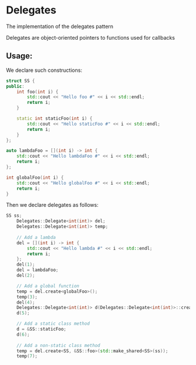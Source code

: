 # Delegates
The implementation of the delegates pattern

Delegates are object-oriented pointers to functions used for callbacks

## Usage:

We declare such constructions:

```c++
struct SS {
public:
	int foo(int i) {
		std::cout << "Hello foo #" << i << std::endl;		
		return i;
	}

	static int staticFoo(int i) {		
		std::cout << "Hello staticFoo #" << i << std::endl;
		return i;
	}
};

auto lambdaFoo = [](int i) -> int {	
	std::cout << "Hello lambdaFoo #" << i << std::endl;
	return i;
};

int globalFoo(int i) {
	std::cout << "Hello globalFoo #" << i << std::endl;
	return i;
}
```
Then we declare delegates as follows:

```c++
SS ss;
	Delegates::Delegate<int(int)> del;
	Delegates::Delegate<int(int)> temp;
	
	// Add a lambda
	del = [](int i) -> int {
		std::cout << "Hello lambda #" << i << std::endl;
		return i;
	};
	del(1);
	del = lambdaFoo;
	del(2);

	// Add a global function
	temp = del.create<globalFoo>();	
	temp(3);
	del(4);
	Delegates::Delegate<int(int)> d(Delegates::Delegate<int(int)>::create<globalFoo>());
	d(5);

	// Add a static class method
	d = &SS::staticFoo;
	d(6);
	
	// Add a non-static class method
	temp = del.create<SS, &SS::foo>(std::make_shared<SS>(ss));
	temp(7);
```
